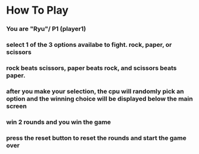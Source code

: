 # How To Play

### You are "Ryu"/ P1 (player1)

### select 1 of the 3 options availabe to fight. rock, paper, or scissors

### rock beats scissors, paper beats rock, and scissors beats paper.

### after you make your selection, the cpu will randomly pick an option and the winning choice will be displayed below the main screen

### win 2 rounds and you win the game

### press the reset button to reset the rounds and start the game over
